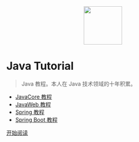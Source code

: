 <div align="center"><img width="100px" src="http://dunwu.test.upcdn.net/images/others/zp.png!zp"/></div>

# Java Tutorial

> Java 教程。本人在 Java 技术领域的十年积累。

- [JavaCore 教程](https://dunwu.github.io/javacore/)
- [JavaWeb 教程](https://dunwu.github.io/javaweb/)
- [Spring 教程](https://dunwu.github.io/spring-tutorial/)
- [Spring Boot 教程](https://dunwu.github.io/spring-boot-tutorial/)

[开始阅读](README.md)
